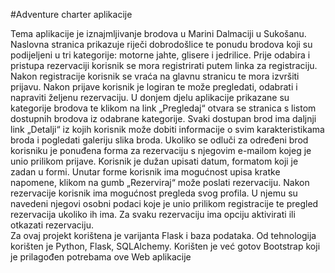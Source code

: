 #Adventure charter aplikacije

Tema aplikacije je iznajmljivanje brodova u Marini Dalmaciji u Sukošanu. Naslovna stranica prikazuje riječi dobrodošlice te ponudu brodova koji su podijeljeni u tri kategorije: motorne jahte, glisere i jedrilice. Prije odabira i pristupa rezervaciji korisnik se mora registrirati putem linka za registraciju. Nakon registracije korisnik se vraća na glavnu stranicu te mora izvršiti prijavu. 
Nakon prijave korisnik je logiran te može pregledati, odabrati i napraviti željenu rezervaciju. U donjem djelu aplikacije prikazane su kategorije brodova te klikom na link „Pregledaj“ otvara se stranica s listom  dostupnih brodova iz odabrane kategorije. Svaki dostupan brod ima daljnji link „Detalji“ iz kojih korisnik može dobiti informacije o svim karakteristikama broda i pogledati galeriju slika broda. Ukoliko se odluči za određeni brod korisniku je ponuđena forma za rezervaciju s njegovim e-mailom kojeg je unio prilikom prijave.  Korisnik je dužan upisati datum, formatom koji je zadan u formi. Unutar forme korisnik ima mogućnost upisa kratke napomene, klikom na gumb „Rezerviraj“  može poslati rezervaciju.  Nakon rezervacije korisnik ima mogućnost pregleda svog profila. U njemu su navedeni njegovi osobni podaci koje je unio prilikom registracije te pregled rezervacija ukoliko ih ima. Za svaku rezervaciju ima opciju aktivirati ili otkazati rezervaciju.   
Za ovaj projekt korištena je varijanta Flask i baza podataka. Od tehnologija korišten je Python, Flask, SQLAlchemy. Korišten je već gotov Bootstrap koji je prilagođen potrebama ove Web aplikacije
